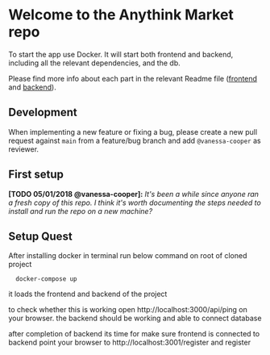 # Welcome to the Anythink Market repo

To start the app use Docker. It will start both frontend and backend, including all the relevant dependencies, and the db.

Please find more info about each part in the relevant Readme file ([frontend](frontend/readme.md) and [backend](backend/README.md)).

## Development

When implementing a new feature or fixing a bug, please create a new pull request against `main` from a feature/bug branch and add `@vanessa-cooper` as reviewer.

## First setup

**[TODO 05/01/2018 @vanessa-cooper]:** _It's been a while since anyone ran a fresh copy of this repo. I think it's worth documenting the steps needed to install and run the repo on a new machine?_

## Setup Quest
After  installing docker in terminal run below command on root of cloned project

```
  docker-compose up
```
it loads the frontend and backend of the project

to check whether this is working  open http://localhost:3000/api/ping on your browser. the backend should be working and able to connect database

after completion of backend its time for make sure frontend is connected to backend point your browser to http://localhost:3001/register and register
